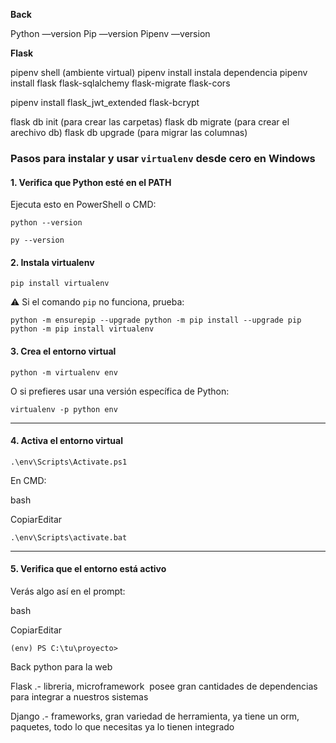 
**Back**

Python —version
Pip —version
Pipenv —version

**Flask**

pipenv shell (ambiente virtual)
pipenv install instala dependencia
pipenv install flask flask-sqlalchemy flask-migrate flask-cors

pipenv install flask_jwt_extended flask-bcrypt

flask db init (para crear las carpetas)
flask db migrate (para crear el arechivo db)
flask db upgrade (para migrar las columnas)


### Pasos para instalar y usar `virtualenv` desde cero en Windows

#### 1. **Verifica que Python esté en el PATH**

Ejecuta esto en PowerShell o CMD:

`python --version`

`py --version`

#### 2. **Instala virtualenv**

`pip install virtualenv`

⚠️ Si el comando `pip` no funciona, prueba:

`python -m ensurepip --upgrade python -m pip install --upgrade pip python -m pip install virtualenv`

#### 3. **Crea el entorno virtual**

`python -m virtualenv env`

O si prefieres usar una versión específica de Python:

`virtualenv -p python env`

---

#### 4. **Activa el entorno virtual**

`.\env\Scripts\Activate.ps1`

En CMD:

bash

CopiarEditar

`.\env\Scripts\activate.bat`

---

#### 5. **Verifica que el entorno está activo**

Verás algo así en el prompt:

bash

CopiarEditar

`(env) PS C:\tu\proyecto>`


Back python para la web

Flask .- libreria, microframework  posee gran cantidades de dependencias para integrar a nuestros sistemas 

Django .- frameworks, gran variedad de herramienta, ya tiene un orm, paquetes, todo lo que necesitas ya lo tienen integrado
